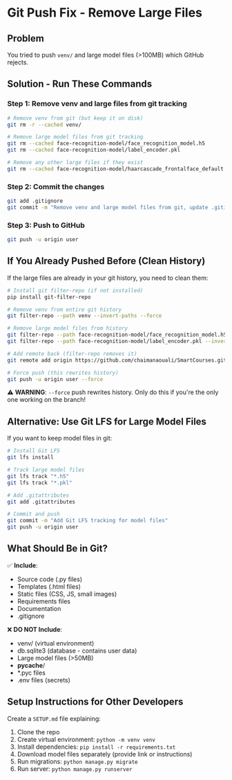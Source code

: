 # Git Push Fix - Remove Large Files

## Problem
You tried to push `venv/` and large model files (>100MB) which GitHub rejects.

## Solution - Run These Commands

### Step 1: Remove venv and large files from git tracking

```bash
# Remove venv from git (but keep it on disk)
git rm -r --cached venv/

# Remove large model files from git tracking
git rm --cached face-recognition-model/face_recognition_model.h5
git rm --cached face-recognition-model/label_encoder.pkl

# Remove any other large files if they exist
git rm --cached face-recognition-model/haarcascade_frontalface_default.xml
```

### Step 2: Commit the changes

```bash
git add .gitignore
git commit -m "Remove venv and large model files from git, update .gitignore"
```

### Step 3: Push to GitHub

```bash
git push -u origin user
```

## If You Already Pushed Before (Clean History)

If the large files are already in your git history, you need to clean them:

```bash
# Install git filter-repo (if not installed)
pip install git-filter-repo

# Remove venv from entire git history
git filter-repo --path venv --invert-paths --force

# Remove large model files from history
git filter-repo --path face-recognition-model/face_recognition_model.h5 --invert-paths --force
git filter-repo --path face-recognition-model/label_encoder.pkl --invert-paths --force

# Add remote back (filter-repo removes it)
git remote add origin https://github.com/chaimanaouali/SmartCourses.git

# Force push (this rewrites history)
git push -u origin user --force
```

⚠️ **WARNING**: `--force` push rewrites history. Only do this if you're the only one working on the branch!

## Alternative: Use Git LFS for Large Model Files

If you want to keep model files in git:

```bash
# Install Git LFS
git lfs install

# Track large model files
git lfs track "*.h5"
git lfs track "*.pkl"

# Add .gitattributes
git add .gitattributes

# Commit and push
git commit -m "Add Git LFS tracking for model files"
git push -u origin user
```

## What Should Be in Git?

✅ **Include**:
- Source code (.py files)
- Templates (.html files)
- Static files (CSS, JS, small images)
- Requirements files
- Documentation
- .gitignore

❌ **DO NOT Include**:
- venv/ (virtual environment)
- db.sqlite3 (database - contains user data)
- Large model files (>50MB)
- __pycache__/
- *.pyc files
- .env files (secrets)

## Setup Instructions for Other Developers

Create a `SETUP.md` file explaining:
1. Clone the repo
2. Create virtual environment: `python -m venv venv`
3. Install dependencies: `pip install -r requirements.txt`
4. Download model files separately (provide link or instructions)
5. Run migrations: `python manage.py migrate`
6. Run server: `python manage.py runserver`
